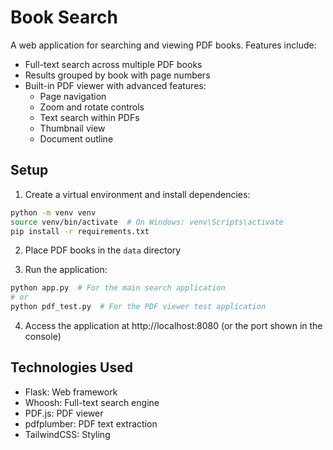# Book Search

A web application for searching and viewing PDF books. Features include:

- Full-text search across multiple PDF books
- Results grouped by book with page numbers
- Built-in PDF viewer with advanced features:
  - Page navigation
  - Zoom and rotate controls
  - Text search within PDFs
  - Thumbnail view
  - Document outline

## Setup

1. Create a virtual environment and install dependencies:
```bash
python -m venv venv
source venv/bin/activate  # On Windows: venv\Scripts\activate
pip install -r requirements.txt
```

2. Place PDF books in the `data` directory

3. Run the application:
```bash
python app.py  # For the main search application
# or
python pdf_test.py  # For the PDF viewer test application
```

4. Access the application at http://localhost:8080 (or the port shown in the console)

## Technologies Used

- Flask: Web framework
- Whoosh: Full-text search engine
- PDF.js: PDF viewer
- pdfplumber: PDF text extraction
- TailwindCSS: Styling 
